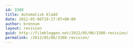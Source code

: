 ```yaml
---
id: 3388
title: Automatisk kladd
date: 2012-05-06T19:17:07+00:00
author: brennum
layout: revision
guid: http://filmbloggen.net/2012/05/06/3308-revision/
permalink: /2012/05/06/3308-revision/
---
```

